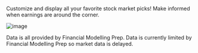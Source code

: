 Customize and display all your favorite stock market picks! Make informed when earnings are around the corner. 

![image](https://github.com/hwuialnlg/financial-track/assets/96509348/c7cc8bf6-7c7c-4c65-b55d-bca511b1bd97)


Data is all provided by Financial Modelling Prep.
Data is currently limited by Financial Modelling Prep so market data is delayed.
